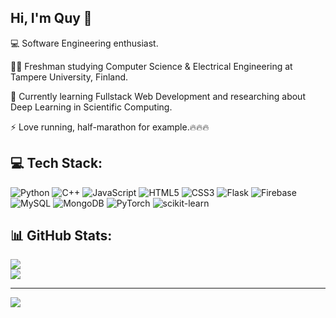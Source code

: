 ## Hi, I'm Quy 👋

💻 Software Engineering enthusiast.

🧑‍💻 Freshman studying Computer Science & Electrical Engineering at Tampere University, Finland.

🎯 Currently learning Fullstack Web Development and researching about Deep Learning in Scientific Computing.

⚡ Love running, half-marathon for example.🔥🔥🔥

<!--[![Quy's GitHub stats](https://github-readme-stats.vercel.app/api?username=minhquyminhquy)](https://github.com/anuraghazra/github-readme-stats)
![Anurag's GitHub stats](https://github-readme-stats.vercel.app/api?username=minhquyminhquy&show_icons=true&theme=radical) -->

## 💻 Tech Stack:
![Python](https://img.shields.io/badge/python-3670A0?style=for-the-badge&logo=python&logoColor=ffdd54) ![C++](https://img.shields.io/badge/c++-%2300599C.svg?style=for-the-badge&logo=c%2B%2B&logoColor=white) ![JavaScript](https://img.shields.io/badge/javascript-%23323330.svg?style=for-the-badge&logo=javascript&logoColor=%23F7DF1E) ![HTML5](https://img.shields.io/badge/html5-%23E34F26.svg?style=for-the-badge&logo=html5&logoColor=white) ![CSS3](https://img.shields.io/badge/css3-%231572B6.svg?style=for-the-badge&logo=css3&logoColor=white) ![Flask](https://img.shields.io/badge/flask-%23000.svg?style=for-the-badge&logo=flask&logoColor=white) ![Firebase](https://img.shields.io/badge/firebase-a08021?style=for-the-badge&logo=firebase&logoColor=ffcd34)![MySQL](https://img.shields.io/badge/mysql-4479A1.svg?style=for-the-badge&logo=mysql&logoColor=white) ![MongoDB](https://img.shields.io/badge/MongoDB-%234ea94b.svg?style=for-the-badge&logo=mongodb&logoColor=white) ![PyTorch](https://img.shields.io/badge/PyTorch-%23EE4C2C.svg?style=for-the-badge&logo=PyTorch&logoColor=white) ![scikit-learn](https://img.shields.io/badge/scikit--learn-%23F7931E.svg?style=for-the-badge&logo=scikit-learn&logoColor=white)

<!--
add later when proficient
![TypeScript](https://img.shields.io/badge/typescript-%23007ACC.svg?style=for-the-badge&logo=typescript&logoColor=white)
![TensorFlow](https://img.shields.io/badge/TensorFlow-%23FF6F00.svg?style=for-the-badge&logo=TensorFlow&logoColor=white) ![scikit-learn](https://img.shields.io/badge/scikit--learn-%23F7931E.svg?style=for-the-badge&logo=scikit-learn&logoColor=white)
![React](https://img.shields.io/badge/react-%2320232a.svg?style=for-the-badge&logo=react&logoColor=%2361DAFB) ![MySQL](https://img.shields.io/badge/mysql-4479A1.svg?style=for-the-badge&logo=mysql&logoColor=white)
-->

## 📊 GitHub Stats:

![](https://github-readme-streak-stats.herokuapp.com/?user=minhquyminhquy&theme=dark&hide_border=false)<br/>
![](https://github-readme-stats.vercel.app/api/top-langs/?username=minhquyminhquy&theme=dark&hide_border=false&include_all_commits=false&count_private=false&layout=compact)

---
[![](https://visitcount.itsvg.in/api?id=minhquyminhquy&icon=0&color=0)](https://visitcount.itsvg.in)